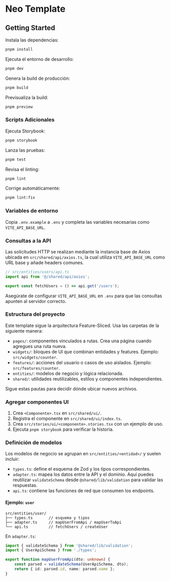 # Neo Template

## Getting Started

Instala las dependencias:

```bash
pnpm install
```

Ejecuta el entorno de desarrollo:

```bash
pnpm dev
```

Genera la build de producción:

```bash
pnpm build
```

Previsualiza la build:

```bash
pnpm preview
```

### Scripts Adicionales

Ejecuta Storybook:

```bash
pnpm storybook
```

Lanza las pruebas:

```bash
pnpm test
```

Revisa el linting:

```bash
pnpm lint
```

Corrige automáticamente:

```bash
pnpm lint:fix
```

### Variables de entorno

Copia `.env.example` a `.env` y completa las variables necesarias como `VITE_API_BASE_URL`.

### Consultas a la API

Las solicitudes HTTP se realizan mediante la instancia base de Axios ubicada en `src/shared/api/axios.ts`, la cual utiliza `VITE_API_BASE_URL` como URL base y añade headers comunes.

```ts
// src/entities/users/api.ts
import api from '@/shared/api/axios';

export const fetchUsers = () => api.get('/users');
```

Asegúrate de configurar `VITE_API_BASE_URL` en `.env` para que las consultas apunten al servidor correcto.


### Estructura del proyecto

Este template sigue la arquitectura Feature-Sliced. Usa las carpetas de la siguiente manera:

- `pages/`: componentes vinculados a rutas. Crea una página cuando agregues una ruta nueva.
- `widgets/`: bloques de UI que combinan entidades y features. Ejemplo: `src/widgets/counter`.
- `features/`: acciones del usuario o casos de uso aislados. Ejemplo: `src/features/counter`.
- `entities/`: modelos de negocio y lógica relacionada.
- `shared/`: utilidades reutilizables, estilos y componentes independientes.

Sigue estas pautas para decidir dónde ubicar nuevos archivos.

### Agregar componentes UI

1. Crea `<Componente>.tsx` en `src/shared/ui/`.
2. Registra el componente en `src/shared/ui/index.ts`.
3. Crea `src/stories/ui/<componente>.stories.tsx` con un ejemplo de uso.
4. Ejecuta `pnpm storybook` para verificar la historia.

### Definición de modelos

Los modelos de negocio se agrupan en `src/entities/<entidad>/` y suelen incluir:

- `types.ts`: define el esquema de Zod y los tipos correspondientes.
- `adapter.ts`: mapea los datos entre la API y el dominio. Aquí puedes reutilizar `validateSchema` desde `@shared/lib/validation` para validar las respuestas.
- `api.ts`: contiene las funciones de red que consumen los endpoints.

#### Ejemplo: `user`

```
src/entities/user/
├── types.ts       // esquema y tipos
├── adapter.ts     // mapUserFromApi / mapUserToApi
└── api.ts         // fetchUsers / createUser
```

En `adapter.ts`:

```ts
import { validateSchema } from '@shared/lib/validation';
import { UserApiSchema } from './types';

export function mapUserFromApi(dto: unknown) {
    const parsed = validateSchema(UserApiSchema, dto);
    return { id: parsed.id, name: parsed.name };
}
```